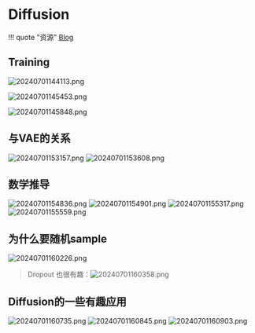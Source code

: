 # Diffusion
<!-- prettier-ignore-start -->
!!! quote "资源"
    [Blog](https://lilianweng.github.io/posts/2021-07-11-diffusion-models/#forward-diffusion-process)
<!-- prettier-ignore-end -->

## Training
![20240701144113.png](graph/20240701144113.png)

![20240701145453.png](graph/20240701145453.png)

![20240701145848.png](graph/20240701145848.png)

## 与VAE的关系
![20240701153157.png](graph/20240701153157.png)
![20240701153608.png](graph/20240701153608.png)

## 数学推导
![20240701154836.png](graph/20240701154836.png)
![20240701154901.png](graph/20240701154901.png)
![20240701155317.png](graph/20240701155317.png)
![20240701155559.png](graph/20240701155559.png)

## 为什么要随机sample
![20240701160226.png](graph/20240701160226.png)
> Dropout 也很有趣：![20240701160358.png](graph/20240701160358.png)

## Diffusion的一些有趣应用
![20240701160735.png](graph/20240701160735.png)
![20240701160845.png](graph/20240701160845.png)
![20240701160903.png](graph/20240701160903.png)